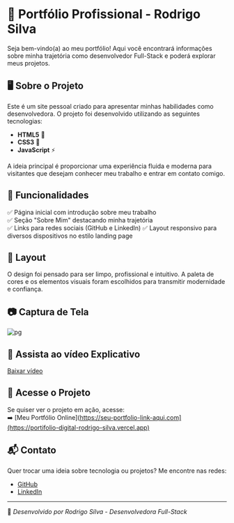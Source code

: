 # 🚀 Portfólio Profissional - Rodrigo Silva

Seja bem-vindo(a) ao meu portfólio! Aqui você encontrará informações sobre minha trajetória como desenvolvedor Full-Stack e poderá explorar meus projetos.

## 🖥️ Sobre o Projeto

Este é um site pessoal criado para apresentar minhas habilidades como desenvolvedora. O projeto foi desenvolvido utilizando as seguintes tecnologias:

- **HTML5** 📄  
- **CSS3** 🎨  
- **JavaScript** ⚡  

A ideia principal é proporcionar uma experiência fluida e moderna para visitantes que desejam conhecer meu trabalho e entrar em contato comigo.

## 📌 Funcionalidades

✅ Página inicial com introdução sobre meu trabalho  
✅ Seção "Sobre Mim" destacando minha trajetória  
✅ Links para redes sociais (GitHub e LinkedIn)
✅ Layout responsivo para diversos dispositivos no estilo landing page 

## 🎨 Layout

O design foi pensado para ser limpo, profissional e intuitivo. A paleta de cores e os elementos visuais foram escolhidos para transmitir modernidade e confiança.

## 📷 Captura de Tela

![pg](https://github.com/user-attachments/assets/855aa96a-5d8c-45c4-8450-5d370e4606a4)

## 🎥 Assista ao vídeo Explicativo

[Baixar vídeo](https://github.com/user-attachments/assets/6c9029ad-1a23-47dd-a191-d8e0879f992e)



## 🔗 Acesse o Projeto

Se quiser ver o projeto em ação, acesse:  
➡️ [Meu Portfólio Online](https://seu-portfolio-link-aqui.com](https://portifolio-digital-rodrigo-silva.vercel.app)





## 📬 Contato

Quer trocar uma ideia sobre tecnologia ou projetos? Me encontre nas redes:

- [GitHub](https://github.com/rsprogrammerbr)  
- [LinkedIn]([https://www.linkedin.com/in/karina-araujo-financeiro-tecnologia/](https://www.linkedin.com/in/rodrigo-silva-180538174/))  

---

📌 *Desenvolvido por Rodrigo Silva - Desenvolvedora Full-Stack*  
